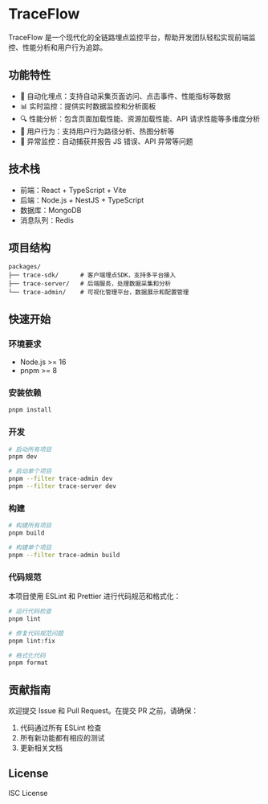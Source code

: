 # TraceFlow

TraceFlow 是一个现代化的全链路埋点监控平台，帮助开发团队轻松实现前端监控、性能分析和用户行为追踪。

## 功能特性

- 🚀 自动化埋点：支持自动采集页面访问、点击事件、性能指标等数据
- 📊 实时监控：提供实时数据监控和分析面板
- 🔍 性能分析：包含页面加载性能、资源加载性能、API 请求性能等多维度分析
- 🎯 用户行为：支持用户行为路径分析、热图分析等
- 🔔 异常监控：自动捕获并报告 JS 错误、API 异常等问题

## 技术栈

- 前端：React + TypeScript + Vite
- 后端：Node.js + NestJS + TypeScript
- 数据库：MongoDB
- 消息队列：Redis

## 项目结构

```
packages/
├── trace-sdk/      # 客户端埋点SDK，支持多平台接入
├── trace-server/   # 后端服务，处理数据采集和分析
└── trace-admin/    # 可视化管理平台，数据展示和配置管理
```

## 快速开始

### 环境要求

- Node.js >= 16
- pnpm >= 8

### 安装依赖

```bash
pnpm install
```

### 开发

```bash
# 启动所有项目
pnpm dev

# 启动单个项目
pnpm --filter trace-admin dev
pnpm --filter trace-server dev
```

### 构建

```bash
# 构建所有项目
pnpm build

# 构建单个项目
pnpm --filter trace-admin build
```

### 代码规范

本项目使用 ESLint 和 Prettier 进行代码规范和格式化：

```bash
# 运行代码检查
pnpm lint

# 修复代码规范问题
pnpm lint:fix

# 格式化代码
pnpm format
```

## 贡献指南

欢迎提交 Issue 和 Pull Request。在提交 PR 之前，请确保：

1. 代码通过所有 ESLint 检查
2. 所有新功能都有相应的测试
3. 更新相关文档

## License

ISC License
